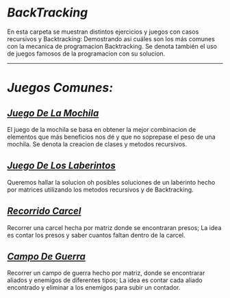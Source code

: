 # _BackTracking_

En esta carpeta se muestran distintos ejercicios y juegos con casos recursivos y Backtracking: Demostrando asi cuáles son los más comunes con la mecanica de programacion Backtracking. Se denota también el uso de juegos famosos de la programacion con su solucion.

----

# _Juegos Comunes:_

## [_Juego De La Mochila_](./JuegoMochila)
El juego de la mochila se basa en obtener la mejor combinacion de elementos que más beneficios nos dé y que no soprepase el
peso de una mochila. Se denota la creacion de clases y metodos recursivos.

## [_Juego De Los Laberintos_](./Laberinto)
Queremos hallar la solucion oh posibles soluciones de un laberinto hecho por matrices utilizando los metodos recursivos y de Backtracking.

## [_Recorrido Carcel_](./Carcel)
Recorrer una carcel hecha por matriz donde se encontraran presos; La idea es contar los presos y saber cuantos faltan dentro de la carcel.

## [_Campo De Guerra_](./CampoDeGuerra)
Recorrer un campo de guerra hecho por matriz, donde se encontrarar aliados y enemigos de diferentes tipos; La idea es contar cada aliado encontrado y eliminar a los enemigos para subir un contador.